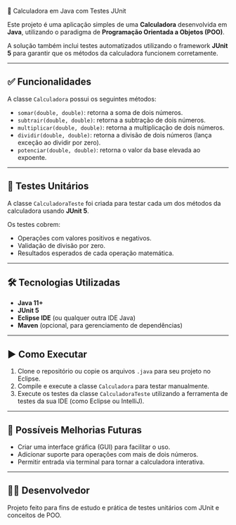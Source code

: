 🧮 Calculadora em Java com Testes JUnit

Este projeto é uma aplicação simples de uma **Calculadora** desenvolvida em **Java**, utilizando o paradigma de **Programação Orientada a Objetos (POO)**.

A solução também inclui testes automatizados utilizando o framework **JUnit 5** para garantir que os métodos da calculadora funcionem corretamente.

---

## ✅ Funcionalidades

A classe `Calculadora` possui os seguintes métodos:

- `somar(double, double)`: retorna a soma de dois números.
- `subtrair(double, double)`: retorna a subtração de dois números.
- `multiplicar(double, double)`: retorna a multiplicação de dois números.
- `dividir(double, double)`: retorna a divisão de dois números (lança exceção ao dividir por zero).
- `potenciar(double, double)`: retorna o valor da base elevada ao expoente.

---

## 🧪 Testes Unitários

A classe `CalculadoraTeste` foi criada para testar cada um dos métodos da calculadora usando **JUnit 5**.

Os testes cobrem:

- Operações com valores positivos e negativos.
- Validação de divisão por zero.
- Resultados esperados de cada operação matemática.

---

## 🛠️ Tecnologias Utilizadas

- **Java 11+**
- **JUnit 5**
- **Eclipse IDE** (ou qualquer outra IDE Java)
- **Maven** (opcional, para gerenciamento de dependências)

---

## ▶️ Como Executar

1. Clone o repositório ou copie os arquivos `.java` para seu projeto no Eclipse.
2. Compile e execute a classe `Calculadora` para testar manualmente.
3. Execute os testes da classe `CalculadoraTeste` utilizando a ferramenta de testes da sua IDE (como Eclipse ou IntelliJ).

---

## 🚀 Possíveis Melhorias Futuras

- Criar uma interface gráfica (GUI) para facilitar o uso.
- Adicionar suporte para operações com mais de dois números.
- Permitir entrada via terminal para tornar a calculadora interativa.

---

## 👨‍💻 Desenvolvedor

Projeto feito para fins de estudo e prática de testes unitários com JUnit e conceitos de POO.
